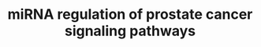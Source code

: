 ---
annotations:
- type: Disease Ontology
  value: prostate cancer
- type: Pathway Ontology
  value: cancer pathway
authors:
- Khanspers
- Egonw
- Maxvanson
- Fehrhart
description: 'Diagrammatic scheme depicting potential survival pathway-related gene
  targets of the downregulated microRNAs and their signaling pathways in prostate
  cancer cells. An integrated in silico and computational prediction databases (DIANA-micro
  T-CDS, miRBase, and TargetScan) were employed to predict potential targets of a
  subset of highly downregulated miRNAs (>2-fold) in prostate tumors. Note that some
  targeting miRNAs were removed from the original publication figure for clarity.
  These are represented in supplementary table S3: http://journals.sagepub.com/doi/suppl/10.1177/1535370216681554.'
last-edited: 2019-11-29
organisms:
- Homo sapiens
redirect_from:
- /index.php/Pathway:WP3981
- /instance/WP3981
schema-jsonld:
- '@context': https://schema.org/
  '@id': https://wikipathways.github.io/pathways/WP3981.html
  '@type': Dataset
  creator:
    '@type': Organization
    name: WikiPathways
  description: 'Diagrammatic scheme depicting potential survival pathway-related gene
    targets of the downregulated microRNAs and their signaling pathways in prostate
    cancer cells. An integrated in silico and computational prediction databases (DIANA-micro
    T-CDS, miRBase, and TargetScan) were employed to predict potential targets of
    a subset of highly downregulated miRNAs (>2-fold) in prostate tumors. Note that
    some targeting miRNAs were removed from the original publication figure for clarity.
    These are represented in supplementary table S3: http://journals.sagepub.com/doi/suppl/10.1177/1535370216681554.'
  keywords:
  - KRAS
  - MIR3664
  - PDGFRB
  - DNA
  - MIR4325
  - GRB2
  - CCND1
  - MIR337
  - TCF7
  - MIR4311
  - MIR3682
  - TP53
  - MIR589
  - CREB3L1
  - MIR3120
  - AKT3
  - CREBBP
  - MAP2K1
  - MIR466
  - RAF1
  - CTNNB1
  - FOXO1
  - GSK3B
  - MIR1299
  - MIR4517
  - SOS1
  - MIR603
  - MIR4763
  - BAD
  - CDKN1A
  - MIR200A
  - MIR548
  - PSA
  - PIK3CA
  - MAP2K2
  - MIR363
  - MIR3149
  - MAPK1
  - CASP9
  - MIR4664
  - PDGFA
  - NFKB1
  - MDM2
  - IKBKG
  - NFKBIA
  - MIR30D
  - MIR3714
  - CDKN1B
  - BCL2
  - PIP3
  - AR
  - MTOR
  license: CC0
  name: miRNA regulation of prostate cancer signaling pathways
seo: CreativeWork
title: miRNA regulation of prostate cancer signaling pathways
wpid: WP3981
---